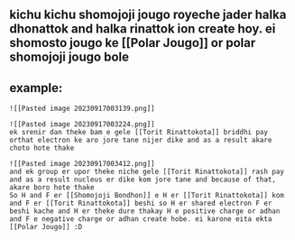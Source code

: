 ## kichu kichu shomojoji jougo royeche jader halka dhonattok and halka rinattok ion create hoy. ei shomosto jougo ke [[Polar Jougo]] or polar shomojoji jougo bole

## example:
	![[Pasted image 20230917003139.png]]
	
	![[Pasted image 20230917003224.png]]
	ek srenir dan theke bam e gele [[Torit Rinattokota]] briddhi pay orthat electron ke aro jore tane nijer dike and as a result akare choto hote thake
	
	![[Pasted image 20230917003412.png]]
	and ek group er upor theke niche gele [[Torit Rinattokota]] rash pay and as a result nucleus er dike kom jore tane and because of that, akare boro hote thake 
	So H and F er [[Shomojoji Bondhon]] e H er [[Torit Rinattokota]] kom and F er [[Torit Rinattokota]] beshi so H er shared electron F er beshi kache and H er theke dure thakay H e positive charge or adhan and F e negative charge or adhan create hobe. ei karone eita ekta [[Polar Jougo]] :D